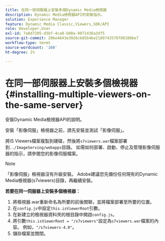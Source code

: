 ```yaml
---
title: 在同一部伺服器上安裝多個Dynamic Media檢視器
description: Dynamic Media檢視器API的安裝指示。
solution: Experience Manager
feature: Dynamic Media Classic,Viewers,SDK/API
role: Developer,User
exl-id: 7a8d7205-d3bf-4ca8-b80a-9072436a3df5
source-git-commit: 206e4643e3926cb85b4be2189743578f88180be7
workflow-type: tm+mt
source-wordcount: '160'
ht-degree: 1%

---
```


# 在同一部伺服器上安裝多個檢視器{#installing-multiple-viewers-on-the-same-server}

<!-- Updated April 06, 2021 from https://wiki.corp.adobe.com/pages/viewpage.action?spaceKey=scene7qa&title=s7Viewers%2C+S7SDK%2C+S7OnDemand+Release+Notes - Contact is Sasha -->

安裝Dynamic Media檢視器API的說明。

安裝「影像伺服」檢視器之前，請先安裝並測試「影像伺服」。

將IS Viewers檔案複製到硬碟，然後將`s7viewers.war`檔案部署到`../ImageServing/webapps`目錄。 如需如何部署、啟動、停止及管理影像伺服器的指示，請參閱您的影像伺服檔案。

>[!NOTE]
>
>「影像伺服」檢視器沒有升級安裝。 Adobe建議您先備份任何現有的Dynamic Media檢視器(s7viewers)目錄，再繼續安裝。

**若要在同一伺服器上安裝多個檢視器：**

1. 將檢視器.war重新命名為所要的前後關聯，並將檔案部署至所要的位置。
1. 在`config.js`中設定`this.isViewerRoot`引數。
1. 在新建立的檢視器資料夾的根目錄中開啟`config.js`。
1. 將引數`this.isViewerRoot = "/s7viewers"`設定為`s7viewers.war`檔案的內容。 例如，`"/s7viewers-4.0"`。
1. 儲存檔案並關閉。
